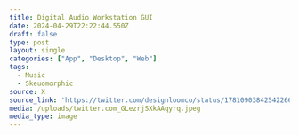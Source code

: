 ```yaml
---
title: Digital Audio Workstation GUI
date: 2024-04-29T22:22:44.550Z
draft: false
type: post
layout: single
categories: ["App", "Desktop", "Web"]
tags:
  - Music
  - Skeuomorphic
source: X
source_link: 'https://twitter.com/designloomco/status/1781090384254226649'
media: /uploads/twitter.com_GLezrjSXkAAqyrq.jpeg
media_type: image
---
```


